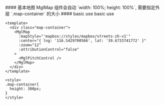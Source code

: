 <cn>
#### 基本地图
MglMap 组件会自动 `width: 100%; height: 100%`, 需要指定外层 `.map-container` 的大小
</cn>

<us>
#### basic use
basic use
</us>

```tpl
<template>
  <div class="map-container">
    <MglMap
      :mapStyle="'mapbox://styles/mapbox/streets-zh-v1'"
      :center="{ lng: '116.5429700566', lat: '39.6733741772' }"
      :zoom="12"
      :attributionControl="false"
    >
      <MglPitchControl />
    </MglMap>
  </div>
</template>

<style>
.map-container{
  height: 300px;
}
</style>
```
